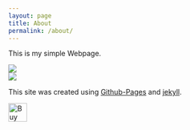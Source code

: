 ```yaml
---
layout: page
title: About
permalink: /about/
---
```


This is my simple Webpage.

![](https://github-readme-stats.vercel.app/api?username=da-kai&theme=dark&hide_border=true&include_all_commits=false&count_private=false)<br/>
![](https://github-readme-streak-stats.herokuapp.com/?user=da-kai&theme=dark&hide_border=true)<br/>

This site was created using [Github-Pages](https://pages.github.com/) and [jekyll](https://jekyllrb.com/).

<a href='https://ko-fi.com/daKai' target='_blank'><img height='20' style='border:0px;height:37px;' src='https://az743702.vo.msecnd.net/cdn/kofi3.png?v=0' border='0' alt='Buy Me a Coffee at ko-fi.com' />
